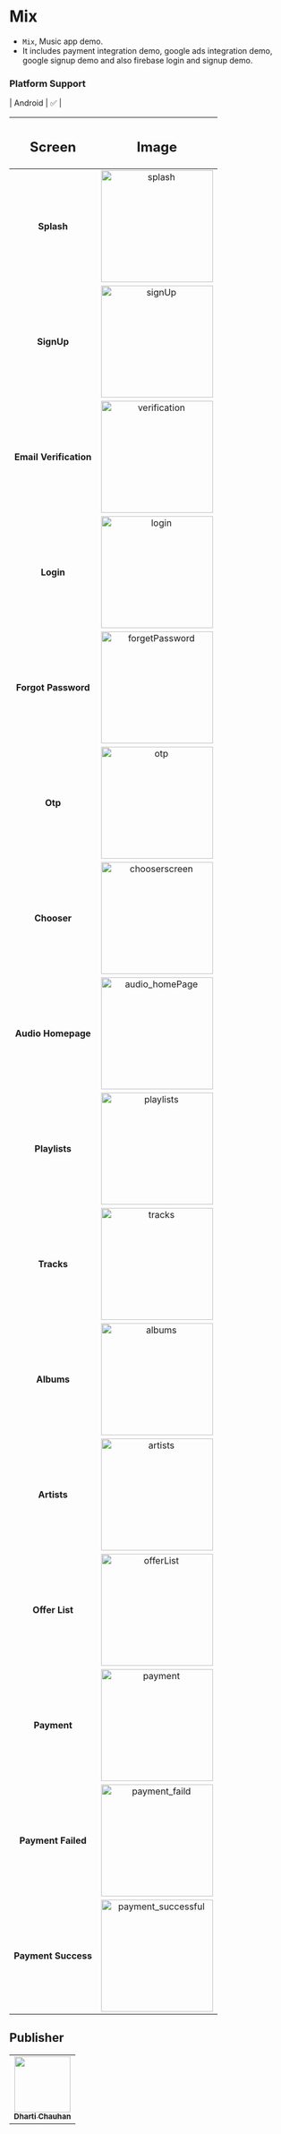# Mix

- `Mix`, Music app demo.
- It includes payment integration demo, google ads integration demo, google signup demo and also firebase login and signup demo.

### Platform Support

| Android | &#9989; |



|  <h2><b>Screen</b></h2>   |                                                                      <h2><b>Image</b></h2>                                                                      |
|:-------------------------:|:---------------------------------------------------------------------------------------------------------------------------------------------------------------:|
|       <b>Splash</b>       |     <img src="https://github.com/Dharti1623/MediaPlayerWithPG/tree/main/assets/images/screenshots/splash.png" height="200px;" width="200px;" alt="splash"/>     |
|       <b>SignUp</b>       |             <img src="https://github.com/Dharti1623/MediaPlayerWithPG/tree/main/assets/images/screenshots/signUp.png" width="200px;" alt="signUp"/>             |
| <b>Email Verification</b> |       <img src="https://github.com/Dharti1623/MediaPlayerWithPG/tree/main/assets/images/screenshots/verification.png" width="200px;" alt="verification"/>       |
|       <b>Login</b>        |              <img src="https://github.com/Dharti1623/MediaPlayerWithPG/tree/main/assets/images/screenshots/login.png" width="200px;" alt="login"/>              |
|  <b>Forgot Password</b>   |     <img src="https://github.com/Dharti1623/MediaPlayerWithPG/tree/main/assets/images/screenshots/forgetPassword.png" width="200px;" alt="forgetPassword"/>     |
|        <b>Otp</b>         |                <img src="https://github.com/Dharti1623/MediaPlayerWithPG/tree/main/assets/images/screenshots/otp.png" width="200px;" alt="otp"/>                |
|      <b>Chooser</b>       |      <img src="https://github.com/Dharti1623/MediaPlayerWithPG/tree/main/assets/images/screenshots/chooserscreen.png" width="200px;" alt="chooserscreen"/>      |
|   <b>Audio Homepage</b>   |     <img src="https://github.com/Dharti1623/MediaPlayerWithPG/tree/main/assets/images/screenshots/audio_homePage.png" width="200px;" alt="audio_homePage"/>     |
|     <b>Playlists</b>      |          <img src="https://github.com/Dharti1623/MediaPlayerWithPG/tree/main/assets/images/screenshots/playlist.png" width="200px;" alt="playlists"/>           |
|       <b>Tracks</b>       |             <img src="https://github.com/Dharti1623/MediaPlayerWithPG/tree/main/assets/images/screenshots/tracks.png" width="200px;" alt="tracks"/>             |
|       <b>Albums</b>       |             <img src="https://github.com/Dharti1623/MediaPlayerWithPG/tree/main/assets/images/screenshots/album.png" width="200px;" alt="albums"/>              |
|      <b>Artists</b>       |            <img src="https://github.com/Dharti1623/MediaPlayerWithPG/tree/main/assets/images/screenshots/artists.png" width="200px;" alt="artists"/>            |
|     <b>Offer List</b>     |          <img src="https://github.com/Dharti1623/MediaPlayerWithPG/tree/main/assets/images/screenshots/offerList.png" width="200px;" alt="offerList"/>          |
|      <b>Payment</b>       |            <img src="https://github.com/Dharti1623/MediaPlayerWithPG/tree/main/assets/images/screenshots/payment.png" width="200px;" alt="payment"/>            |
|   <b>Payment Failed</b>   |      <img src="https://github.com/Dharti1623/MediaPlayerWithPG/tree/main/assets/images/screenshots/payment_faild.png" width="200px;" alt="payment_faild"/>      |
|  <b>Payment Success</b>   | <img src="https://github.com/Dharti1623/MediaPlayerWithPG/tree/main/assets/images/screenshots/payment_successful.png" width="200px;" alt="payment_successful"/> |





## Publisher

<table>
  <tr>
    <td align="center"><a href="https://www.linkedin.com/in/dhartichauhan"><img src="https://avatars.githubusercontent.com/u/102344648?s=400&u=f090532c81927a74127240b841de2f79e388fc02&v=4" width="100px;" alt=""/><br /><sub><b>Dharti Chauhan </b></sub></a></td>
  </tr>
</table>
<br/>
